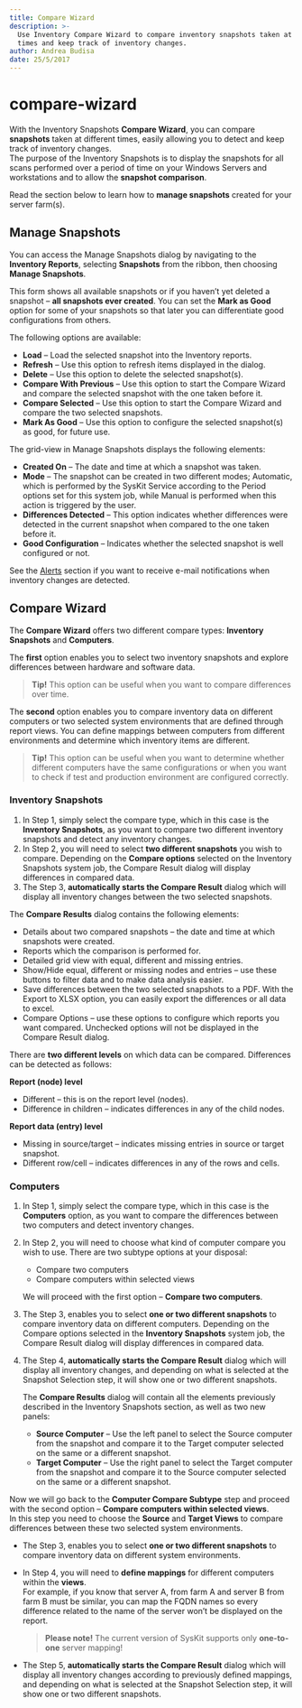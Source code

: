 ```yaml
---
title: Compare Wizard
description: >-
  Use Inventory Compare Wizard to compare inventory snapshots taken at different
  times and keep track of inventory changes.
author: Andrea Budisa
date: 25/5/2017
---
```


# compare-wizard

With the Inventory Snapshots **Compare Wizard**, you can compare **snapshots** taken at different times, easily allowing you to detect and keep track of inventory changes.  
The purpose of the Inventory Snapshots is to display the snapshots for all scans performed over a period of time on your Windows Servers and workstations and to allow the **snapshot comparison**.

Read the section below to learn how to **manage snapshots** created for your server farm\(s\).

## Manage Snapshots

You can access the Manage Snapshots dialog by navigating to the **Inventory Reports**, selecting **Snapshots** from the ribbon, then choosing **Manage Snapshots**.

This form shows all available snapshots or if you haven’t yet deleted a snapshot – **all snapshots ever created**. You can set the **Mark as Good** option for some of your snapshots so that later you can differentiate good configurations from others.

The following options are available:

* **Load** – Load the selected snapshot into the Inventory reports.
* **Refresh** – Use this option to refresh items displayed in the dialog.
* **Delete** – Use this option to delete the selected snapshot\(s\).
* **Compare With Previous** – Use this option to start the Compare Wizard and compare the selected snapshot with the one taken before it.
* **Compare Selected** – Use this option to start the Compare Wizard and compare the two selected snapshots.
* **Mark As Good** – Use this option to configure the selected snapshot\(s\) as good, for future use.

The grid-view in Manage Snapshots displays the following elements:

* **Created On** – The date and time at which a snapshot was taken.
* **Mode** – The snapshot can be created in two different modes; Automatic, which is performed by the SysKit Service according to the Period options set for this system job, while Manual is performed when this action is triggered by the user.
* **Differences Detected** – This option indicates whether differences were detected in the current snapshot when compared to the one taken before it.
* **Good Configuration** – Indicates whether the selected snapshot is well configured or not.

See the [Alerts](compare-wizard.md#internal/get-to-know-syskit-monitor/backstage-screen/configuration/options/#alerts) section if you want to receive e-mail notifications when inventory changes are detected.

## Compare Wizard

The **Compare Wizard** offers two different compare types: **Inventory Snapshots** and **Computers**.

The **first** option enables you to select two inventory snapshots and explore differences between hardware and software data.

> **Tip!** This option can be useful when you want to compare differences over time.

The **second** option enables you to compare inventory data on different computers or two selected system environments that are defined through report views. You can define mappings between computers from different environments and determine which inventory items are different.

> **Tip!** This option can be useful when you want to determine whether different computers have the same configurations or when you want to check if test and production environment are configured correctly.

### Inventory Snapshots

1. In Step 1, simply select the compare type, which in this case is the **Inventory Snapshots**, as you want to compare two different inventory snapshots and detect any inventory changes.
2. In Step 2, you will need to select **two different snapshots** you wish to compare. Depending on the **Compare options** selected on the Inventory Snapshots system job, the Compare Result dialog will display differences in compared data.
3. The Step 3, **automatically starts the Compare Result** dialog which will display all inventory changes between the two selected snapshots.

The **Compare Results** dialog contains the following elements:

* Details about two compared snapshots – the date and time at which snapshots were created.
* Reports which the comparison is performed for.
* Detailed grid view with equal, different and missing entries.
* Show/Hide equal, different or missing nodes and entries – use these buttons to filter data and to make data analysis easier.
* Save differences between the two selected snapshots to a PDF. With the Export to XLSX option, you can easily export the differences or all data to excel.
* Compare Options – use these options to configure which reports you want compared. Unchecked options will not be displayed in the Compare Result dialog.

There are **two different levels** on which data can be compared. Differences can be detected as follows:

**Report \(node\) level**

* Different – this is on the report level \(nodes\).
* Difference in children – indicates differences in any of the child nodes.

**Report data \(entry\) level**

* Missing in source/target – indicates missing entries in source or target snapshot.
* Different row/cell – indicates differences in any of the rows and cells.

### Computers

1. In Step 1, simply select the compare type, which in this case is the **Computers** option, as you want to compare the differences between two computers and detect inventory changes.
2. In Step 2, you will need to choose what kind of computer compare you wish to use. There are two subtype options at your disposal:

   * Compare two computers
   * Compare computers within selected views

   We will proceed with the first option – **Compare two computers**.

3. The Step 3, enables you to select **one or two different snapshots** to compare inventory data on different computers. Depending on the Compare options selected in the **Inventory Snapshots** system job, the Compare Result dialog will display differences in compared data.
4. The Step 4, **automatically starts the Compare Result** dialog which will display all inventory changes, and depending on what is selected at the Snapshot Selection step, it will show one or two different snapshots.

   The **Compare Results** dialog will contain all the elements previously described in the Inventory Snapshots section, as well as two new panels:

   * **Source Computer** – Use the left panel to select the Source computer from the snapshot and compare it to the Target computer selected on the same or a different snapshot.
   * **Target Computer** – Use the right panel to select the Target computer from the snapshot and compare it to the Source computer selected on the same or a different snapshot.

Now we will go back to the **Computer Compare Subtype** step and proceed with the second option – **Compare computers within selected views**.  
In this step you need to choose the **Source** and **Target Views** to compare differences between these two selected system environments.

* The Step 3, enables you to select **one or two different snapshots** to compare inventory data on different system environments.
* In Step 4, you will need to **define mappings** for different computers within the **views**.  
  For example, if you know that server A, from farm A and server B from farm B must be similar, you can map the FQDN names so every difference related to the name of the server won’t be displayed on the report.

  > **Please note!** The current version of SysKit supports only **one-to-one** server mapping!

* The Step 5, **automatically starts the Compare Result** dialog which will display all inventory changes according to previously defined mappings, and depending on what is selected at the Snapshot Selection step, it will show one or two different snapshots.

